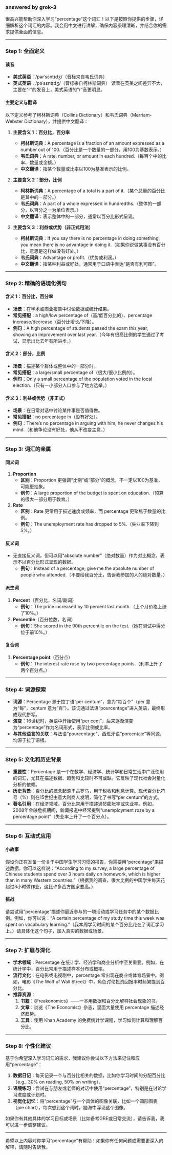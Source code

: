 ### answered by grok-3
很高兴能帮助你深入学习“percentage”这个词汇！以下是按照你提供的步骤，详细解析这个词汇的内容。我会用中文进行讲解，确保内容条理清晰，并结合你的需求提供全面的信息。

---

### **Step 1: 全面定义**

#### **读音**
- **美式英语**：/pərˈsɛntɪdʒ/（音标来自韦氏词典）
- **英式英语**：/pəˈsɛntɪdʒ/（音标来自柯林斯词典）
读音在英美之间差异不大，主要在“r”的发音上，美式英语的“r”音更明显。

#### **主要定义与翻译**
以下定义参考了柯林斯词典（Collins Dictionary）和韦氏词典（Merriam-Webster Dictionary），并提供中文翻译：

1. **主要含义 1：百分比，百分率**
   - **柯林斯词典**：A percentage is a fraction of an amount expressed as a number out of 100.（百分比是一个数量的一部分，用100为基数表示。）
   - **韦氏词典**：A rate, number, or amount in each hundred.（每百个中的比率、数量或金额。）
   - **中文翻译**：指某个数量或比率以100为基准表示的比例。

2. **主要含义 2：部分，比例**
   - **柯林斯词典**：A percentage of a total is a part of it.（某个总量的百分比是其中的一部分。）
   - **韦氏词典**：A part of a whole expressed in hundredths.（整体的一部分，以百分之一为单位表示。）
   - **中文翻译**：表示整体中的一部分，通常以百分比形式呈现。

3. **主要含义 3：利益或优势（非正式用法）**
   - **柯林斯词典**：If you say there is no percentage in doing something, you mean there is no advantage in doing it.（如果你说做某事没有百分比，意思是这样做没有好处。）
   - **韦氏词典**：Advantage or profit.（优势或利润。）
   - **中文翻译**：指某种利益或好处，通常用于口语中表达“是否有利可图”。

---

### **Step 2: 精确的语境化例句**

#### **含义 1：百分比，百分率**
- **场景**：在学术或商业报告中讨论数据或统计结果。
- **常见搭配**：a high/low percentage of（高/低百分比的）、percentage increase/decrease（百分比增长/下降）。
- **例句**：A high percentage of students passed the exam this year, showing an improvement over last year.（今年有很高比例的学生通过了考试，显示出比去年有所进步。）

#### **含义 2：部分，比例**
- **场景**：描述某个群体或整体中的一部分时。
- **常见搭配**：a large/small percentage of（很大/很小比例的）。
- **例句**：Only a small percentage of the population voted in the local election.（只有一小部分人口参与了地方选举。）

#### **含义 3：利益或优势（非正式）**
- **场景**：在日常对话中讨论某件事是否值得做。
- **常见搭配**：no percentage in（没有好处）。
- **例句**：There’s no percentage in arguing with him; he never changes his mind.（和他争论没有好处，他从不改变主意。）

---

### **Step 3: 词汇的亲属**

#### **同义词**
1. **Proportion**
   - **区别**：Proportion 更强调“比例”或“部分”的概念，不一定以100为基准，可能更抽象。
   - **例句**：A large proportion of the budget is spent on education.（预算的很大一部分用于教育。）
2. **Rate**
   - **区别**：Rate 更常用于描述速度或频率，而 percentage 更聚焦于数量的比例。
   - **例句**：The unemployment rate has dropped to 5%.（失业率下降到5%。）

#### **反义词**
- 无直接反义词，但可以用“absolute number”（绝对数量）作为对比概念，表示不以百分比形式呈现的数据。
  - **例句**：Instead of a percentage, give me the absolute number of people who attended.（不要给我百分比，告诉我参加的人的绝对数量。）

#### **派生词**
1. **Percent**（百分比，名词/副词）
   - **例句**：The price increased by 10 percent last month.（上个月价格上涨了10%。）
2. **Percentile**（百分位数，名词）
   - **例句**：She scored in the 90th percentile on the test.（她在测试中得分位于前10%。）

#### **复合词**
1. **Percentage point**（百分点）
   - **例句**：The interest rate rose by two percentage points.（利率上升了两个百分点。）

---

### **Step 4: 词源探索**

- **词源**：Percentage 源于拉丁语“per centum”，意为“每百个”（per 意为“每”，centum 意为“百”）。该词通过法语“pourcentage”进入英语，最终形成现代拼写。
- **演变**：16世纪时，英语中开始使用“per cent”，后来逐渐演变为“percentage”作为名词形式，表示比例或比率。
- **与其他语言的关联**：与法语“pourcentage”、西班牙语“porcentaje”等同源，均源于拉丁语根。

---

### **Step 5: 文化和历史背景**

- **重要性**：Percentage 是一个在数学、经济学、统计学和日常生活中广泛使用的词汇，尤其在描述数据、趋势和比较时不可或缺。它反映了现代社会对量化分析的依赖。
- **历史背景**：百分比的概念起源于古罗马，用于税收和利息计算。现代百分比符号（%）则在15世纪由意大利商人发明，简化了书写“per centum”的方式。
- **著名引用**：在经济领域，百分比常用于描述通货膨胀率或失业率。例如，2008年金融危机期间，新闻报道中经常提到“unemployment rose by a percentage point”（失业率上升了一个百分点）。

---

### **Step 6: 互动式应用**

#### **小故事**
假设你正在准备一份关于中国学生学习习惯的报告，你需要用“percentage”来描述数据。你可以这样说：“According to my survey, a large percentage of Chinese students spend over 3 hours daily on homework, which is higher than in many Western countries.”（根据我的调查，很大比例的中国学生每天花超过3小时做作业，这比许多西方国家要高。）

#### **挑战**
请尝试用“percentage”描述你最近参与的一项活动或学习任务中的某个数据比例。例如，你可以说：“A certain percentage of my study time this week was spent on vocabulary learning.”（我本周学习时间的某个百分比花在了词汇学习上。）请具体化这个句子，加入真实的数据或场景。

---

### **Step 7: 扩展与深化**

- **学术领域**：Percentage 在统计学、经济学和商业分析中至关重要。例如，在统计学中，百分比常用于描述样本分布或概率。
- **流行文化**：在电影或电视剧中，percentage 常出现在商业或体育场景中。例如，电影《The Wolf of Wall Street》中，角色讨论投资回报率时频繁提到百分比。
- **推荐资源**：
  1. **书籍**：《Freakonomics》——一本用数据和百分比解释社会现象的书。
  2. **文章**：浏览《The Economist》杂志，里面大量使用 percentage 描述经济趋势。
  3. **工具**：使用 Khan Academy 的免费统计学课程，学习如何计算和理解百分比。

---

### **Step 8: 个性化建议**

基于你希望深入学习词汇的需求，我建议你尝试以下方法来记住和应用“percentage”：
1. **数据日记**：每天记录一个与百分比相关的数据，比如你学习时间的分配百分比（e.g., 30% on reading, 50% on writing）。
2. **语境练习**：尝试在与朋友或老师的对话中使用“percentage”，特别是在讨论学习进度或计划时。
3. **视觉化记忆**：将“percentage”与一个具体的图像关联，比如一个圆形图表（pie chart），每次想到这个词时，脑海中浮现这个图像。

如果你有其他具体的学习目标或场景（比如备考GRE或日常交流），请告诉我，我可以进一步调整建议。

---

希望以上内容对你学习“percentage”有帮助！如果你有任何问题或需要更深入的解释，请随时告诉我。